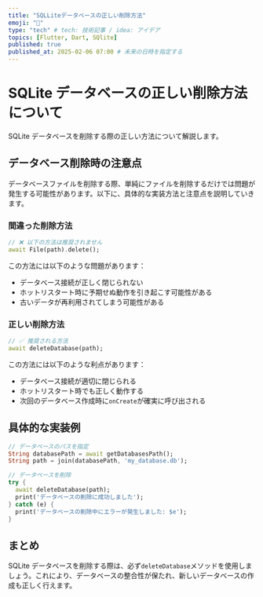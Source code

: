 ```yaml
---
title: "SQLLiteデータベースの正しい削除方法"
emoji: "🍣"
type: "tech" # tech: 技術記事 / idea: アイデア
topics: [Flutter, Dart, SQlite]
published: true
published_at: 2025-02-06 07:00 # 未来の日時を指定する
---
```


# SQLite データベースの正しい削除方法について

SQLite データベースを削除する際の正しい方法について解説します。

## データベース削除時の注意点

データベースファイルを削除する際、単純にファイルを削除するだけでは問題が発生する可能性があります。以下に、具体的な実装方法と注意点を説明していきます。

### 間違った削除方法

```dart
// ❌ 以下の方法は推奨されません
await File(path).delete();
```

この方法には以下のような問題があります：

- データベース接続が正しく閉じられない
- ホットリスタート時に予期せぬ動作を引き起こす可能性がある
- 古いデータが再利用されてしまう可能性がある

### 正しい削除方法

```dart
// ✅ 推奨される方法
await deleteDatabase(path);
```

この方法には以下のような利点があります：

- データベース接続が適切に閉じられる
- ホットリスタート時でも正しく動作する
- 次回のデータベース作成時に`onCreate`が確実に呼び出される

## 具体的な実装例

```dart
// データベースのパスを指定
String databasePath = await getDatabasesPath();
String path = join(databasePath, 'my_database.db');

// データベースを削除
try {
  await deleteDatabase(path);
  print('データベースの削除に成功しました');
} catch (e) {
  print('データベースの削除中にエラーが発生しました: $e');
}
```

## まとめ

SQLite データベースを削除する際は、必ず`deleteDatabase`メソッドを使用しましょう。これにより、データベースの整合性が保たれ、新しいデータベースの作成も正しく行えます。
